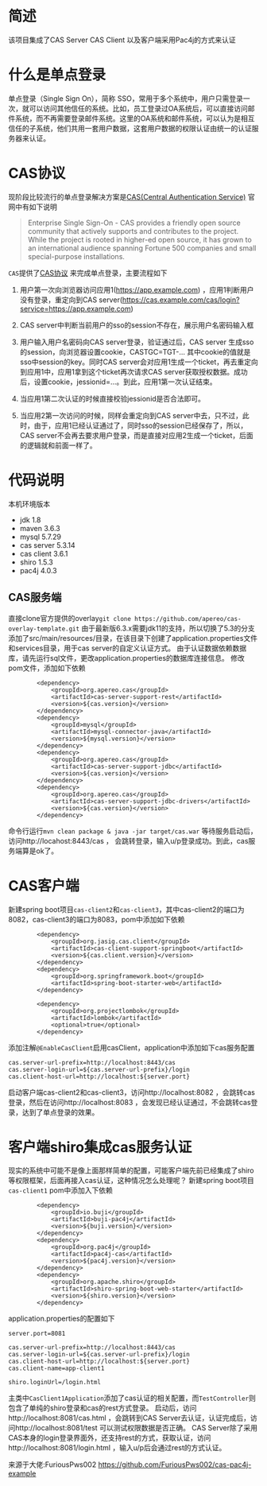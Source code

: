 

# 简述
该项目集成了CAS Server CAS Client 以及客户端采用Pac4j的方式来认证
# 什么是单点登录
单点登录（Single Sign On），简称 SSO，常用于多个系统中，用户只需登录一次，就可以访问其他信任的系统。比如，员工登录过OA系统后，可以直接访问邮件系统，而不再需要登录邮件系统。这里的OA系统和邮件系统，可以认为是相互信任的子系统，他们共用一套用户数据，这套用户数据的权限认证由统一的认证服务器来认证。

# CAS协议
现阶段比较流行的单点登录解决方案是[CAS(Central Authentication Service)](https://www.apereo.org/projects/cas) 官网中有如下说明
>Enterprise Single Sign-On - CAS provides a friendly open source community that actively supports and contributes to the project. While the project is rooted in higher-ed open source, it has grown to an international audience spanning Fortune 500 companies and small special-purpose installations.

`CAS`提供了[CAS协议](https://apereo.github.io/cas/5.3.x/protocol/CAS-Protocol.html) 来完成单点登录，主要流程如下
1. 用户第一次向浏览器访问应用1(https://app.example.com) ，应用1判断用户没有登录，重定向到CAS server(https://cas.example.com/cas/login?service=https://app.example.com)

2. CAS server中判断当前用户的sso的session不存在，展示用户名密码输入框

3. 用户输入用户名密码向CAS server登录，验证通过后，CAS server 生成sso的session，向浏览器设置cookie，CASTGC=TGT-...
其中cookie的值就是sso中session的key。同时CAS server会对应用1生成一个ticket，再去重定向到应用1中，应用1拿到这个ticket再次请求CAS server获取授权数据。成功后，设置cookie，jessionid=...。到此，应用1第一次认证结束。

4. 当应用1第二次认证的时候直接校验jessionid是否合法即可。

5. 当应用2第一次访问的时候，同样会重定向到CAS server中去，只不过，此时，由于，应用1已经认证通过了，同时sso的session已经保存了，所以，CAS server不会再去要求用户登录，而是直接对应用2生成一个ticket，后面的逻辑就和前面一样了。

# 代码说明
本机环境版本
- jdk 1.8
- maven 3.6.3
- mysql 5.7.29
- cas server 5.3.14
- cas client 3.6.1
- shiro 1.5.3
- pac4j 4.0.3

## CAS服务端
直接clone官方提供的overlay`git clone https://github.com/apereo/cas-overlay-template.git`
由于最新版6.3.x需要jdk11的支持，所以切换了5.3的分支
添加了src/main/resources/目录，在该目录下创建了application.properties文件和services目录，用于cas server的自定义认证方式。
由于认证数据依赖数据库，请先运行sql文件，更改application.properties的数据库连接信息。
修改pom文件，添加如下依赖
```
        <dependency>
            <groupId>org.apereo.cas</groupId>
            <artifactId>cas-server-support-rest</artifactId>
            <version>${cas.version}</version>
        </dependency>
        <dependency>
            <groupId>mysql</groupId>
            <artifactId>mysql-connector-java</artifactId>
            <version>${mysql.version}</version>
        </dependency>
        <dependency>
            <groupId>org.apereo.cas</groupId>
            <artifactId>cas-server-support-jdbc</artifactId>
            <version>${cas.version}</version>
        </dependency>
        <dependency>
            <groupId>org.apereo.cas</groupId>
            <artifactId>cas-server-support-jdbc-drivers</artifactId>
            <version>${cas.version}</version>
        </dependency>
```
命令行运行`mvn clean package & java -jar target/cas.war` 等待服务启动后，访问http://locahost:8443/cas ， 会跳转登录，输入u/p登录成功。到此，cas服务端算是ok了。

# CAS客户端
新建spring boot项目`cas-client2`和`cas-client3`，其中cas-client2的端口为8082，cas-client3的端口为8083，pom中添加如下依赖
```
        <dependency>
            <groupId>org.jasig.cas.client</groupId>
            <artifactId>cas-client-support-springboot</artifactId>
            <version>${cas.client.version}</version>
        </dependency>
        <dependency>
            <groupId>org.springframework.boot</groupId>
            <artifactId>spring-boot-starter-web</artifactId>
        </dependency>

        <dependency>
            <groupId>org.projectlombok</groupId>
            <artifactId>lombok</artifactId>
            <optional>true</optional>
        </dependency>
```
添加注解`@EnableCasClient`启用casClient，application中添加如下cas服务配置
```
cas.server-url-prefix=http://localhost:8443/cas
cas.server-login-url=${cas.server-url-prefix}/login
cas.client-host-url=http://localhost:${server.port}
```
启动客户端cas-client2和cas-client3，访问http://localhost:8082 ，会跳转cas登录，然后在访问http://localhost:8083 ，会发现已经认证通过，不会跳转cas登录，达到了单点登录的效果。

# 客户端shiro集成cas服务认证
现实的系统中可能不是像上面那样简单的配置，可能客户端先前已经集成了shiro等权限框架，后面再接入cas认证，这种情况怎么处理呢？
新建spring boot项目`cas-client1`
pom中添加入下依赖
```
        <dependency>
            <groupId>io.buji</groupId>
            <artifactId>buji-pac4j</artifactId>
            <version>${buji.version}</version>
        </dependency>
        <dependency>
            <groupId>org.pac4j</groupId>
            <artifactId>pac4j-cas</artifactId>
            <version>${pac4j.version}</version>
        </dependency>
        <dependency>
            <groupId>org.apache.shiro</groupId>
            <artifactId>shiro-spring-boot-web-starter</artifactId>
            <version>${shiro.version}</version>
        </dependency>
```
application.properties的配置如下
```
server.port=8081

cas.server-url-prefix=http://localhost:8443/cas
cas.server-login-url=${cas.server-url-prefix}/login
cas.client-host-url=http://localhost:${server.port}
cas.client-name=app-client1

shiro.loginUrl=/login.html

```

主类中`CasClient1Application`添加了cas认证的相关配置，而`TestController`则包含了单纯的shiro登录和cas的rest方式登录。
启动后，访问http://localhost:8081/cas.html ，会跳转到CAS Server去认证，认证完成后，访问http://localhost:8081/test 可以测试权限数据是否正确。
CAS Server除了采用CAS本身的login登录界面外，还支持rest的方式，获取认证，访问http://localhost:8081/login.html ，输入u/p后会通过rest的方式认证。

来源于大佬:FuriousPws002
https://github.com/FuriousPws002/cas-pac4j-example